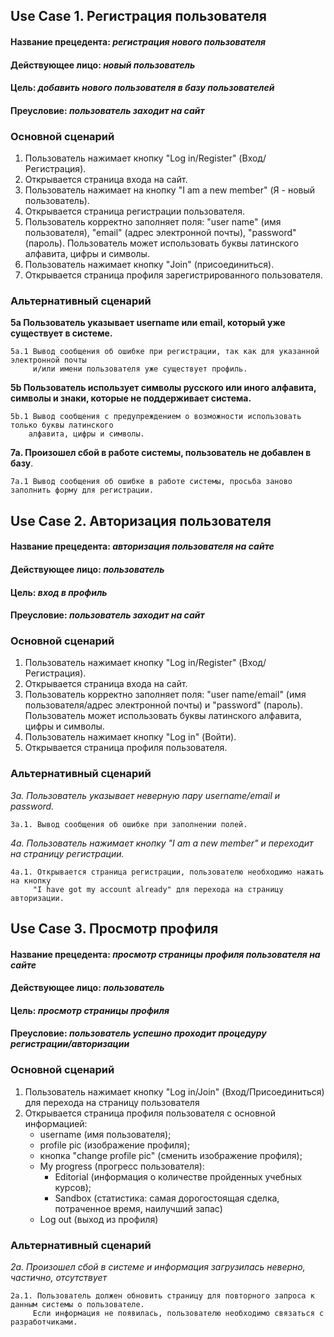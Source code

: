## Use Case 1. Регистрация пользователя

#### Название прецедента: *регистрация нового пользователя*
#### Действующее лицо: *новый пользователь*
#### Цель: *добавить нового пользователя в базу пользователей*
#### Преусловие: *пользователь заходит на сайт*


### Основной сценарий
1. Пользователь нажимает кнопку "Log in/Register" (Вход/Регистрация).
2. Открывается страница входа на сайт.
3. Пользователь нажимает на кнопку "I am a new member" (Я - новый пользователь).
4. Открывается страница регистрации пользователя.
5. Пользователь корректно заполняет поля: "user name" (имя пользователя), "email" (адрес электронной почты), "password" (пароль). 
Пользователь может использовать буквы латинского алфавита, цифры и символы.
6. Пользователь нажимает кнопку "Join" (присоединиться).
7. Открывается страница профиля зарегистрированного пользователя.

### Альтернативный сценарий
**5а Пользователь указывает username или email, который уже существует в системе.**

    5а.1 Вывод сообщения об ошибке при регистрации, так как для указанной электронной почты 
         и/или имени пользователя уже существует профиль.
    
**5b Пользователь использует символы русского или иного алфавита, символы и знаки, которые не поддерживает система.**

    5b.1 Вывод сообщения с предупреждением о возможности использовать только буквы латинского 
        алфавита, цифры и символы.
    
**7a.  Произошел сбой в работе системы, пользователь не добавлен в базу**.

    7a.1 Вывод сообщения об ошибке в работе системы, просьба заново заполнить форму для регистрации.
    
    
## Use Case 2. Авторизация пользователя

#### Название прецедента: *авторизация пользователя на сайте*
#### Действующее лицо: *пользователь*
#### Цель: *вход в профиль*
#### Преусловие: *пользователь заходит на сайт*


### Основной сценарий
1. Пользователь нажимает кнопку "Log in/Register" (Вход/Регистрация).
2. Открывается страница входа на сайт.
3. Пользователь корректно заполняет поля: "user name/email" (имя пользователя/адрес электронной почты) и "password" (пароль). 
Пользователь может использовать буквы латинского алфавита, цифры и символы.
4. Пользователь нажимает кнопку "Log in" (Войти).
5. Открывается страница профиля пользователя.

### Альтернативный сценарий
*3a. Пользователь указывает неверную пару username/email и password.*

    3a.1. Вывод сообщения об ошибке при заполнении полей.

*4a. Пользователь нажимает кнопку "I am a new member" и переходит на страницу регистрации.*

    4a.1. Открывается страница регистрации, пользователю необходимо нажать на кнопку 
         "I have got my account already" для перехода на страницу авторизации.
     
 
## Use Case 3. Просмотр профиля

#### Название прецедента: *просмотр страницы профиля пользователя на сайте*
#### Действующее лицо: *пользователь*
#### Цель: *просмотр страницы профиля*
#### Преусловие: *пользователь успешно проходит процедуру регистрации/авторизации*


### Основной сценарий
1. Пользователь нажимает кнопку "Log in/Join" (Вход/Присоединиться) для перехода на страницу пользователя
2. Открывается страница профиля пользователя с основной информацией:
      - username (имя пользователя);
      - profile pic (изображение профиля);
      - кнопка "change profile pic" (сменить изображение профиля);
      - My progress (прогресс пользователя):
          - Editorial (информация о количестве пройденных учебных курсов);
          - Sandbox (статистика: самая дорогостоящая сделка, потраченное время, наилучший запас)
      - Log out (выход из профиля) 

### Альтернативный сценарий
*2a. Произошел сбой в системе и информация загрузилась неверно, частично, отсутствует*

    2a.1. Пользователь должен обновить страницу для повторного запроса к данным системы о пользователе. 
         Если информация не появилась, пользователю необходимо связаться с разработчиками.
    

